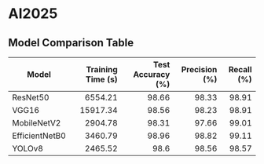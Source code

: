 # AI2025
##         Model Comparison Table

| Model           | Training Time (s) | Test Accuracy (%) | Precision (%) | Recall (%) |
|----------------|------------------:|-------------------:|--------------:|------------:|
| ResNet50       |         6554.21   |            98.66   |       98.33   |     98.91   |
| VGG16          |        15917.34   |            98.56   |       98.23   |     98.91   |
| MobileNetV2    |         2904.78   |            98.31   |       97.66   |     99.01   |
| EfficientNetB0 |         3460.79   |            98.96   |       98.82   |     99.11   |
| YOLOv8         |         2465.52   |            98.6    |       98.56   |     98.57   |  
